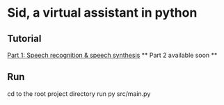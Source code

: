 # Sid, a virtual assistant in python
## Tutorial
[Part 1: Speech recognition & speech synthesis](https://youtu.be/aVAmvwHa66k)
** Part 2 available soon **
## Run
cd to the root project directory
run py src/main.py